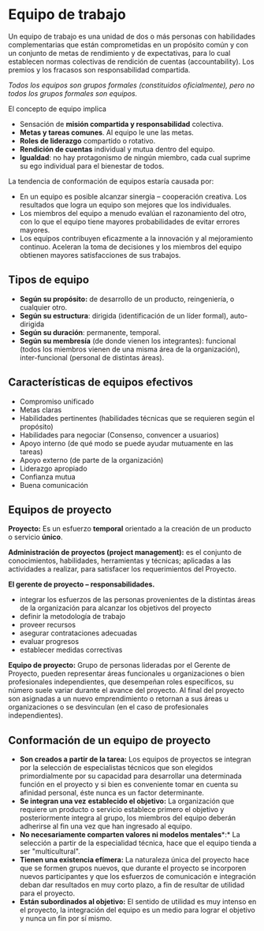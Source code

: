 # Equipo de trabajo

Un equipo de trabajo es una unidad de dos o más personas con habilidades complementarias que están comprometidas en un propósito común y con un conjunto de metas de rendimiento y de expectativas, para lo cual establecen normas colectivas de rendición de cuentas (accountability). Los premios y los fracasos son responsabilidad compartida.

*Todos los equipos son grupos formales (constituidos oficialmente), pero no todos los grupos formales son equipos.*

El concepto de equipo implica

* Sensación de **misión compartida y responsabilidad** colectiva.
* **Metas y tareas comunes**. Al equipo le une las metas.
* **Roles de liderazgo** compartido o rotativo.
* **Rendición de cuentas** individual y mutua dentro del equipo.
* **Igualdad**: no hay protagonismo de ningún miembro, cada cual suprime su ego individual para el bienestar de todos.

La tendencia de conformación de equipos estaría causada por:

* En un equipo es posible alcanzar sinergia – cooperación creativa. Los resultados que logra un equipo son mejores que los individuales.
* Los miembros del equipo a menudo evalúan el razonamiento del otro, con lo que el equipo tiene mayores probabilidades de evitar errores mayores.
* Los equipos contribuyen eficazmente a la innovación y al mejoramiento continuo. Aceleran la toma de decisiones y los miembros del equipo obtienen mayores satisfacciones de sus trabajos.

## Tipos de equipo

* **Según su propósito:** de desarrollo de un producto, reingeniería, o cualquier otro.
* **Según su estructura**: dirigida (identificación de un líder formal), auto-dirigida
* **Según su duración**: permanente, temporal.
* **Según su membresía** (de donde vienen los integrantes): funcional (todos los miembros vienen de una misma área de la organización), inter-funcional (personal de distintas áreas).

## Características de equipos efectivos

* Compromiso unificado
* Metas claras
* Habilidades pertinentes (habilidades técnicas que se requieren según el propósito)
* Habilidades para negociar (Consenso, convencer a usuarios)
* Apoyo interno (de qué modo se puede ayudar mutuamente en las tareas)
* Apoyo externo (de parte de la organización)
* Liderazgo apropiado
* Confianza mutua
* Buena comunicación

## Equipos de proyecto
**Proyecto:** Es un esfuerzo **temporal** orientado a la creación de un producto o servicio **único**.

**Administración de proyectos (project management):** es el conjunto de conocimientos, habilidades, herramientas y técnicas; aplicadas a las actividades a realizar, para satisfacer los requerimientos del Proyecto.

**El gerente de proyecto – responsabilidades.**

* integrar los esfuerzos de las personas provenientes de la distintas áreas de la organización para alcanzar los objetivos del proyecto
* definir la metodología de trabajo
* proveer recursos
* asegurar contrataciones adecuadas
* evaluar progresos
* establecer medidas correctivas

**Equipo de proyecto:** Grupo de personas lideradas por el Gerente de Proyecto, pueden representar áreas funcionales u organizaciones o bien profesionales independientes, que desempeñan roles específicos, su número suele variar durante el avance del proyecto. Al final del proyecto son asignadas a un nuevo emprendimiento o retornan a sus áreas u organizaciones o se desvinculan (en el caso de profesionales independientes).

## Conformación de un equipo de proyecto

* **Son creados a partir de la tarea:** Los equipos de proyectos se integran por la selección de especialistas técnicos que son elegidos primordialmente por su capacidad para desarrollar una determinada función en el proyecto y si bien es conveniente tomar en cuenta su afinidad personal, éste nunca es un factor determinante.
* **Se integran una vez** **establecido el objetivo:** La organización que requiere un producto o servicio establece primero el objetivo y posteriormente integra al grupo, los miembros del equipo deberán adherirse al fin una vez que han ingresado al equipo.
* **No necesariamente comparten valores ni modelos mentales***:* La selección a partir de la especialidad técnica, hace que el equipo tienda a ser "multicultural".
* **Tienen una existencia efímera:** La naturaleza única del proyecto hace que se formen grupos nuevos, que durante el proyecto se incorporen nuevos participantes y que los esfuerzos de comunicación e integración deban dar resultados en muy corto plazo, a fin de resultar de utilidad para el proyecto.
* **Están subordinados al objetivo:** El sentido de utilidad es muy intenso en el proyecto, la integración del equipo es un medio para lograr el objetivo y nunca un fin por sí mismo. 